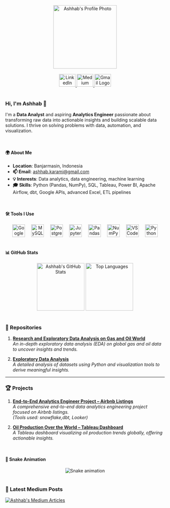 <div align="center">
  <!-- Profile Photo -->
  <img height="200" src="https://avatars.githubusercontent.com/u/119929075?s=400&amp;u=51aeb93848de7091a1be46fa66df780220351f4f&amp;v=4" alt="Ashhab's Profile Photo" />
</div>

<br>

<div align="center">
  <!-- Social Links -->
  <a href="https://www.linkedin.com/in/ashhab-karami/" target="_blank">
    <img src="https://raw.githubusercontent.com/maurodesouza/profile-readme-generator/master/src/assets/icons/social/linkedin/default.svg" width="52" height="40" alt="LinkedIn Logo" />
  </a>
  <a href="https://medium.com/@ashhab.karami" target="_blank">
    <img src="https://raw.githubusercontent.com/maurodesouza/profile-readme-generator/master/src/assets/icons/social/medium/default.svg" width="52" height="40" alt="Medium Logo" />
  </a>
  <a href="mailto:ashhab.karami@gmail.com" target="_blank">
    <img src="https://raw.githubusercontent.com/maurodesouza/profile-readme-generator/master/src/assets/icons/social/gmail/default.svg" width="52" height="40" alt="Gmail Logo" />
  </a>
</div>

<br>

### **Hi, I'm Ashhab 👋**


  I'm a 
  **Data Analyst** and aspiring **Analytics Engineer** passionate about transforming raw data into actionable insights and building scalable data solutions. I thrive on solving problems with data, automation, and visualization.


<br>

#### **🌍 About Me**
- **Location**: Banjarmasin, Indonesia
- **📫 Email**: ashhab.karami@gmail.com
- **💡 Interests**: Data analytics, data engineering, machine learning
- **🎓 Skills**: Python (Pandas, NumPy), SQL, Tableau, Power BI, Apache Airflow, dbt, Google APIs, advanced Excel, ETL pipelines


<br>

#### **🛠️ Tools I Use**
<div align="center">
  <img src="https://cdn.jsdelivr.net/gh/devicons/devicon/icons/googlecloud/googlecloud-original.svg" height="40" alt="Google Cloud" />
  <img width="12" />
  <img src="https://cdn.jsdelivr.net/gh/devicons/devicon/icons/mysql/mysql-original.svg" height="40" alt="MySQL" />
  <img width="12" />
  <img src="https://cdn.jsdelivr.net/gh/devicons/devicon/icons/postgresql/postgresql-original.svg" height="40" alt="PostgreSQL" />
  <img width="12" />
  <img src="https://cdn.jsdelivr.net/gh/devicons/devicon/icons/jupyter/jupyter-original.svg" height="40" alt="Jupyter" />
  <img width="12" />
  <img src="https://cdn.jsdelivr.net/gh/devicons/devicon/icons/pandas/pandas-original.svg" height="40" alt="Pandas" />
  <img width="12" />
  <img src="https://cdn.jsdelivr.net/gh/devicons/devicon/icons/numpy/numpy-original.svg" height="40" alt="NumPy" />
  <img width="12" />
  <img src="https://cdn.jsdelivr.net/gh/devicons/devicon/icons/vscode/vscode-original.svg" height="40" alt="VS Code" />
  <img width="12" />
  <img src="https://cdn.simpleicons.org/python/3776AB" height="40" alt="Python" />
</div>

<br>

#### **📊 GitHub Stats**
<div align="center">
  <img src="https://github-readme-stats.vercel.app/api?username=ashhabk&hide_title=false&hide_rank=false&show_icons=true&include_all_commits=true&count_private=true&disable_animations=false&theme=dracula&locale=en&hide_border=false&order=1" height="150" alt="Ashhab's GitHub Stats" />
  <img src="https://github-readme-stats.vercel.app/api/top-langs?username=ashhabk&locale=en&hide_title=false&layout=compact&card_width=320&langs_count=5&theme=dracula&hide_border=false&order=2" height="150" alt="Top Languages" />
</div>

<br>

### 📂 Repositories
1. [**Research and Exploratory Data Analysis on Gas and Oil World**](https://github.com/ashhabk/Research-Exploratory-Data-Analysis-Gas-Oil-World)  
   *An in-depth exploratory data analysis (EDA) on global gas and oil data to uncover insights and trends.*

2. [**Exploratory Data Analysis**](https://github.com/ashhabk/Exploratory-Data-Analysis)  
   *A detailed analysis of datasets using Python and visualization tools to derive meaningful insights.*

---

### 🏆 Projects
1. [**End-to-End Analytics Engineer Project – Airbnb Listings**](https://drive.google.com/file/d/1X_zCLjW4PPL_ftPhLcdhwK7we4gyvzAh/view?usp=drive_link)  
   *A comprehensive end-to-end data analytics engineering project focused on Airbnb listings.*  
   *(Tools used: snowflake,dbt, Looker)*

2. [**Oil Production Over the World – Tableau Dashboard**](https://public.tableau.com/app/profile/ashhab.karami/viz/Codivy-Task-Week5/Dashboard1)  
   *A Tableau dashboard visualizing oil production trends globally, offering actionable insights.*


<br>

#### **🐍 Snake Animation**
<div align="center">
  <img src="https://github.com/ashhabk/ashhabk.github.io/blob/main/.github/workflows/github-user-contribution.svg" alt="Snake animation" />
</div>

<br>

### 📝 Latest Medium Posts

[![Ashhab's Medium Articles](https://github-readme-medium.vercel.app/?username=ashhab.karami)](https://medium.com/@ashhab.karami)

